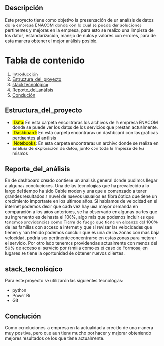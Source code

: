 ## Descripción
Este proyecto tiene como objetivo la presentación de un analísis de datos de la empresa ENACOM donde con lo cual se puede dar soluciones pertinentes y mejoras en la empresa, para esto se
realizo una limpieza de los datos, estandarización, manejo de nulos y valores con errores, para de esta manera obtener el mejor análisis posible.
# Tabla de contenido 
1. [Introducción](#Descripción)
2. [Estructura_del_proyecto](#Estructura_del_proyecto)
3. [stack tecnológico](#stack_tecnológico)
4. [Reporte_del_análisis](#Reporte_de_análisis)
5. [Conclución](#Conclución)

## Estructura_del_proyecto
- <mark>.Data:</mark> En esta carpeta encontraras los archivos de la empresa ENACOM donde se puede ver los datos de los servicios que prestan actualmente.
- <mark>.Dashboard:</mark> En esta carpeta encontraras un dashboard con las graficas pertinentes al análisis
- <mark>.Notebooks</mark>: En esta carpeta encontraras un archivo donde se realiza en análisis de exploración de datos, junto con toda la limpieza de los mismos
## Reporte_del_análisis
En de dashboard creado contiene un analisis general donde pudimos llegar a algunas concluciones. Una de las tecnologías que ha prevalecido a lo largo del tiempo ha sido Cable moden y una 
que a comenzado a tener grandes resultados a nuvel de nuevos usuarios es fibra óptica que tiene un crecimiento importante en los ultimos años. Si hablamos de velocidad en el internet podemos
decir que cada vez hay una mayor demanda en comparación a los años anteriores, se ha observado en algunas partes que su ingremento es de hasta el 100%, algo más que podemos incluir es que
tenemos providencias como Tierra de fuego que tiene un alcanze del 100% de las familias con acceso a internet y que al revisar las velocidades que tienen y han tenido podemos concluir que es 
una de las zonas con mas baja velocidad, podria ser pertinente concentrarse en estas zonas para mejorar el servicio. Por otro lado tenemos providencias actualmente con menos del 50% de 
acceso al servicio por familia como es el caso de Formosa, en lugares se tiene la oportunidad de obtener nuevos clientes.
## stack_tecnológico
Para este proyecto se utilizarón las siguientes tecnológias:
- python
- Power Bi
- Git
  
## Conclución
Como concluciones la empresa en la actualidad a crecido de una manera muy positiva, pero que aun tiene mucho por hacer y mejorar obteniendo mejores resultados de los que tiene actualmente.
  
